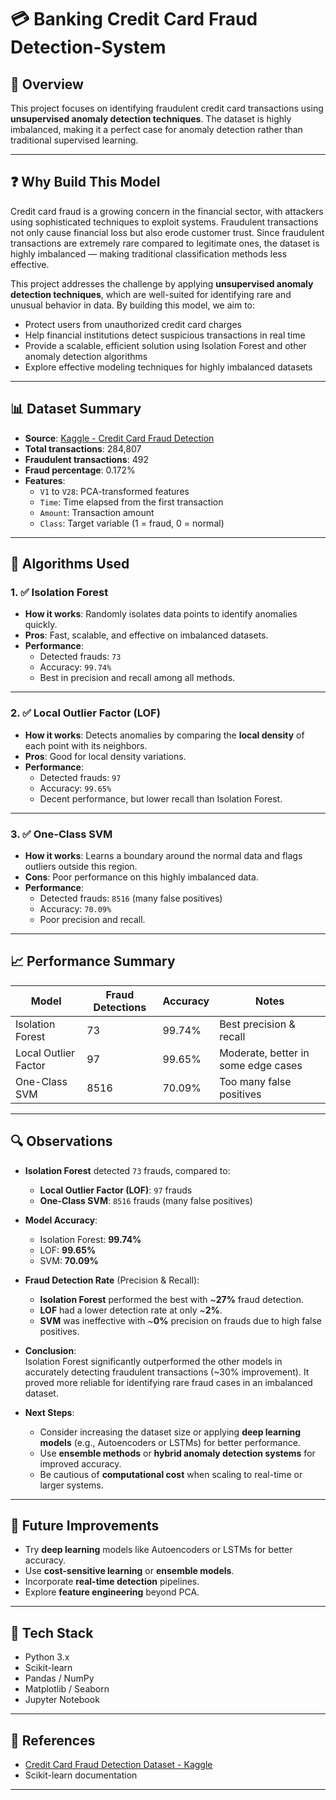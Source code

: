 # 💳 Banking Credit Card Fraud Detection-System

## 📌 Overview
This project focuses on identifying fraudulent credit card transactions using **unsupervised anomaly detection techniques**. The dataset is highly imbalanced, making it a perfect case for anomaly detection rather than traditional supervised learning.

---

## ❓ Why Build This Model

Credit card fraud is a growing concern in the financial sector, with attackers using sophisticated techniques to exploit systems. Fraudulent transactions not only cause financial loss but also erode customer trust. Since fraudulent transactions are extremely rare compared to legitimate ones, the dataset is highly imbalanced — making traditional classification methods less effective.

This project addresses the challenge by applying **unsupervised anomaly detection techniques**, which are well-suited for identifying rare and unusual behavior in data. By building this model, we aim to:

- Protect users from unauthorized credit card charges
- Help financial institutions detect suspicious transactions in real time
- Provide a scalable, efficient solution using Isolation Forest and other anomaly detection algorithms
- Explore effective modeling techniques for highly imbalanced datasets
------

## 📊 Dataset Summary

- **Source**: [Kaggle - Credit Card Fraud Detection](https://www.kaggle.com/datasets/mlg-ulb/creditcardfraud)
- **Total transactions**: 284,807  
- **Fraudulent transactions**: 492  
- **Fraud percentage**: 0.172%
- **Features**:
  - `V1` to `V28`: PCA-transformed features
  - `Time`: Time elapsed from the first transaction
  - `Amount`: Transaction amount
  - `Class`: Target variable (1 = fraud, 0 = normal)

---

## 🤖 Algorithms Used

### 1. ✅ Isolation Forest
- **How it works**: Randomly isolates data points to identify anomalies quickly.
- **Pros**: Fast, scalable, and effective on imbalanced datasets.
- **Performance**:
  - Detected frauds: `73`
  - Accuracy: `99.74%`
  - Best in precision and recall among all methods.

---

### 2. ✅ Local Outlier Factor (LOF)
- **How it works**: Detects anomalies by comparing the **local density** of each point with its neighbors.
- **Pros**: Good for local density variations.
- **Performance**:
  - Detected frauds: `97`
  - Accuracy: `99.65%`
  - Decent performance, but lower recall than Isolation Forest.

---

### 3. ✅ One-Class SVM
- **How it works**: Learns a boundary around the normal data and flags outliers outside this region.
- **Cons**: Poor performance on this highly imbalanced data.
- **Performance**:
  - Detected frauds: `8516` (many false positives)
  - Accuracy: `70.09%`
  - Poor precision and recall.

---

## 📈 Performance Summary

| Model               | Fraud Detections | Accuracy | Notes                                 |
|---------------------|------------------|----------|---------------------------------------|
| Isolation Forest    | 73               | 99.74%   | Best precision & recall               |
| Local Outlier Factor| 97               | 99.65%   | Moderate, better in some edge cases   |
| One-Class SVM       | 8516             | 70.09%   | Too many false positives              |

---
## 🔍 Observations

- **Isolation Forest** detected `73` frauds, compared to:
  - **Local Outlier Factor (LOF)**: `97` frauds
  - **One-Class SVM**: `8516` frauds (many false positives)

- **Model Accuracy**:
  - Isolation Forest: **99.74%**
  - LOF: **99.65%**
  - SVM: **70.09%**

- **Fraud Detection Rate** (Precision & Recall):
  - **Isolation Forest** performed the best with ~**27%** fraud detection.
  - **LOF** had a lower detection rate at only ~**2%**.
  - **SVM** was ineffective with ~**0%** precision on frauds due to high false positives.

- **Conclusion**:  
  Isolation Forest significantly outperformed the other models in accurately detecting fraudulent transactions (~30% improvement). It proved more reliable for identifying rare fraud cases in an imbalanced dataset.

- **Next Steps**:
  - Consider increasing the dataset size or applying **deep learning models** (e.g., Autoencoders or LSTMs) for better performance.
  - Use **ensemble methods** or **hybrid anomaly detection systems** for improved accuracy.
  - Be cautious of **computational cost** when scaling to real-time or larger systems.

---

## 🚀 Future Improvements

- Try **deep learning** models like Autoencoders or LSTMs for better accuracy.
- Use **cost-sensitive learning** or **ensemble models**.
- Incorporate **real-time detection** pipelines.
- Explore **feature engineering** beyond PCA.

---

## 🧰 Tech Stack

- Python 3.x
- Scikit-learn
- Pandas / NumPy
- Matplotlib / Seaborn
- Jupyter Notebook

---

## 📎 References

- [Credit Card Fraud Detection Dataset - Kaggle](https://www.kaggle.com/datasets/mlg-ulb/creditcardfraud)
- Scikit-learn documentation

---

